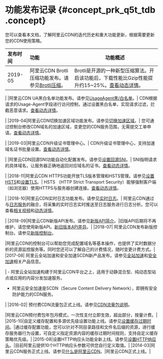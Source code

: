 # 功能发布记录 {#concept_prk_q5t_tdb .concept}

您可以查看本文档，了解阿里云CDN的迭代历史和重大功能更新，根据需要更新您的CDN使用策略。

|发布时间|功能|功能概述|
|:---|:-|----|
|2019-05|阿里云CDN Brotli压缩功能发布。请参见[Brotli压缩](../../../../cn.zh-CN/用户指南/域名管理/性能优化设置/Brotli压缩.md#)。| Brotli是开源的一种新型压缩算法。开启该功能后，下载性能比Gzip性能提升约15~25%。[查看动态详情](https://www.aliyun.com/product/news/detail?id=13052)。

 |
|阿里云CDN UA黑白名单功能发布。请参见[UsageAgent黑/白名单](../../../../cn.zh-CN/用户指南/域名管理/访问控制设置/UsageAgent黑__白名单.md#)。| CDN根据请求的Usage-Agent字段进行访问控制，通过设置黑白名单，实现请求过滤，拦截恶意请求。[查看动态详情](https://www.aliyun.com/product/news/detail?id=13053)。

 |
|2019-04|阿里云CDN切换加速区域功能发布。请参见[切换加速区域](../../../../cn.zh-CN/用户指南/域名管理/基本配置/切换加速区域.md#)。| 您可通过控制台修改CDN域名的加速区域，变更您的CDN服务范围，无需提交工单申请。[查看动态详情](https://www.aliyun.com/product/news/detail?id=12752)。

 |
|2019-03|阿里云CDN升级证书管理中心。| CDN升级证书管理中心，支持加速域名证书批量设置。[查看动态详情](https://www.aliyun.com/product/news/detail?id=12531)。

 |
|阿里云CDN回源SNI功能自动化配置发布。请参见[设置回源SNI](../../../../cn.zh-CN/用户指南/域名管理/内容回源设置/设置回源SNI.md#)。| SNI指明请求的具体域名，让服务器正确地返回对应域名的证书。[查看动态详情](https://www.aliyun.com/product/news/detail?id=12533)。

 |
|2018-11|阿里云CDN HTTPS功能开放TLS版本管理和HSTS管理。请参见[设置HSTS](../../../../cn.zh-CN/用户指南/域名管理/HTTPS安全加速/设置HSTS.md#)和[设置TLS](../../../../cn.zh-CN/用户指南/域名管理/HTTPS安全加速/设置TLS.md#)。| HSTS （HTTP Strict Transport Security）能够强制客户端（如浏览器）使用HTTPS与服务器创建连接。[查看动态详情](https://www.aliyun.com/product/news/detail?id=10878)。

 |
|2018-10|阿里云CDN实时日志功能发布。请参见[实时日志](../../../../cn.zh-CN/用户指南/日志管理/实时日志推送/配置实时日志推送.md#)。| 阿里云CDN通过与[日志服务](https://help.aliyun.com/document_detail/48869.html#concept-mt2-ykn-vdb)的融合，将采集的实时日志实时推送至日志服务进行日志分析。您可以查看[相关视频](https://yq.aliyun.com/live/699)和[动态详情](https://www.aliyun.com/product/news/detail?id=10499)。

 |
|2018-09|阿里云CDN新版API发布。请参见[新版API简介](../../../../cn.zh-CN/新版API参考/简介.md#)。|旧版API后期将不再维护，请您使用新版API。[新旧版本API差异](../../../../cn.zh-CN/新版API参考/新旧版本API差异.md#)。|
|2018-07| 阿里云CDN发布新版控制台。请参见[新版控制台](https://cdn.console.aliyun.com)。

 |阿里云CDN的控制台可以帮助您完成配置域名等基本操作，也提供了实时数据分析的资源监控服务等。同时您还可以了解自己的计费情况，随时变更计费方式。|
|2017-08| 阿里云全站加速和安全加速SCDN新产品发布。请参见[全站加速](https://www.aliyun.com/product/dcdn)和[安全加速](https://www.aliyun.com/product/scdn?)相关产品信息。

 | -   阿里云全站加速构建于阿里云CDN平台之上，适用于动静混合型、纯动态型站点或应用的内容分发加速服务。
-   阿里云安全加速是SCDN（Secure Content Delivery Network），即拥有安全防护能力的CDN服务。

 |
|2016-02| 预付费CDN流量包正式上线。请参见[CDN流量包说明](https://www.aliyun.com/price/product?spm=5176.cncdn.0.0.16d556f5e3B3JD#/cdn/detail)。

 |阿里云CDN预付费包年包月模式，一次性支付立即生效，超出部分，按量计费。|
|2015-10|自定义缓存配置和多源优先级设置功能上线。请参见[设置缓存过期时间](../../../../cn.zh-CN/用户指南/域名管理/节点缓存设置/设置缓存过期时间.md#)。|通过缓存配置功能，您可以针对不同目录路径和文件名后缀的资源，进行缓存服务器行为设置，可自定义指定资源内容的缓存过期时间规则，支持自定义缓存策略优先级。|
|2015-08|设置HTTP响应头功能全新上线。请参见[设置HTTP响应头](../../../../cn.zh-CN/用户指南/域名管理/节点缓存设置/设置HTTP响应头.md#)。|目前阿里云提供10个HTTP响应头参数可供您自行定义取值。|
|2014-03|阿里云CDN服务正式上线。请参见[什么是阿里云CDN](cn.zh-CN/产品简介/什么是阿里云CDN.md#)。|阿里云CDN正式上线。|

